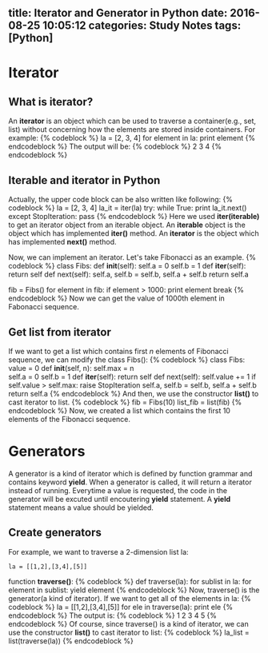 title: Iterator and Generator in Python
date: 2016-08-25 10:05:12
categories: Study Notes
tags: [Python]
---

# Iterator
## What is iterator?
An <b>iterator</b> is an object which can be used to traverse a container(e.g., set, list) without concerning how the elements are stored inside containers. For example:
{% codeblock %}
la = [2, 3, 4]
for element in la:
	print element
{% endcodeblock %}
The output will be:
{% codeblock %}
2
3
4
{% endcodeblock %}
## Iterable and iterator in Python
Actually, the upper code block can be also written like following:
{% codeblock %}
la = [2, 3, 4]
la_it = iter(la)
try:
	while True:
		print la_it.next()
except StopIteration:
	pass
{% endcodeblock %}
Here we used <b>iter(iterable)</b> to get an iterator object from an iterable object. An <b>iterable</b> object is the object which has implemented <b>__iter__()</b> method. An <b>iterator</b> is the object which has implemented <b>next()</b> method.

Now, we can implement an iterator. Let's take Fibonacci as an example.
{% codeblock %}
class Fibs:
	def __init__(self):
		self.a = 0
		self.b = 1
	def __iter__(self):
		return self
	def next(self):
		self.a, self.b = self.b, self.a + self.b
		return self.a

fib = Fibs()
for element in fib:
	if element > 1000:
		print element
		break
{% endcodeblock %}
Now we can get the value of 1000th element in Fabonacci sequence.
## Get list from iterator
If we want to get a list which contains first *n* elements of Fibonacci sequence, we can modify the class Fibs():
{% codeblock %}
class Fibs:
	value = 0
	def __init__(self, n):
		self.max = n	
		self.a = 0
		self.b = 1
	def __iter__(self):
		return self
	def next(self):
		self.value += 1
		if self.value > self.max: raise StopIteration
		self.a, self.b = self.b, self.a + self.b
		return self.a
{% endcodeblock %}
And then, we use the constructor <b>list()</b> to cast iterator to list.
{% codeblock %}
fib = Fibs(10)
list_fib = list(fib)
{% endcodeblock %}
Now, we created a list which contains the first 10 elements of the Fibonacci sequence.
# Generators
A generator is a kind of iterator which is defined by function grammar and contains keyword **yield**. When a generator is called, it will return a iterator instead of running. Everytime a value is requested, the code in the generator will be excuted until encoutering **yield** statement. A **yield** statement means a value should be yielded.
## Create generators
For example, we want to traverse a 2-dimension list la:

	la = [[1,2],[3,4],[5]] 
function **traverse()**:
{% codeblock %}
def traverse(la):
	for sublist in la:
		for element in sublist:
			yield element
{% endcodeblock %}
Now, traverse() is the generator(a kind of iterator). If we want to get all of the elements in la:
{% codeblock %}
la = [[1,2],[3,4],[5]]
for ele in traverse(la):
	print ele
{% endcodeblock %}
The output is:
{% codeblock %}
1
2
3
4
5
{% endcodeblock %}
Of course, since traverse() is a kind of iterator, we can use the constructor **list()** to cast iterator to list:
{% codeblock %}
la_list = list(traverse(la))
{% endcodeblock %}
